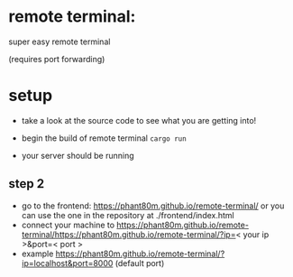 # remote terminal:
super easy remote terminal

(requires port forwarding)

# setup
- take a look at the source code to see what you are getting into!
- begin the build of remote terminal
`cargo run`

- your server should be running

## step 2 

- go to the frontend: https://phant80m.github.io/remote-terminal/
or you can use the one in the repository at ./frontend/index.html
- connect your machine to https://phant80m.github.io/remote-terminal/https://phant80m.github.io/remote-terminal/?ip=< your ip >&port=< port >
- example https://phant80m.github.io/remote-terminal/?ip=localhost&port=8000 (default port)
